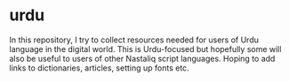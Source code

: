 # urdu
In this repository, I try to collect resources needed for users of Urdu language in the digital world. This is Urdu-focused but hopefully some will also be useful to users of other Nastaliq script languages. Hoping to add links to dictionaries, articles, setting up fonts etc.
